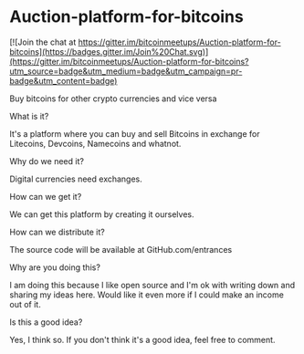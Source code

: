 Auction-platform-for-bitcoins
=============================

[![Join the chat at https://gitter.im/bitcoinmeetups/Auction-platform-for-bitcoins](https://badges.gitter.im/Join%20Chat.svg)](https://gitter.im/bitcoinmeetups/Auction-platform-for-bitcoins?utm_source=badge&utm_medium=badge&utm_campaign=pr-badge&utm_content=badge)

Buy bitcoins for other crypto currencies and vice versa

What is it? 

It's a platform where you can buy and sell Bitcoins in exchange for Litecoins, Devcoins, Namecoins and whatnot.

Why do we need it?

Digital currencies need exchanges.

How can we get it?

We can get this platform by creating it ourselves.

How can we distribute it?

The source code will be available at GitHub.com/entrances

Why are you doing this?

I am doing this because I like open source and I'm ok with writing down and sharing my ideas here. Would like it even more if I could make an income out of it.

Is this a good idea?

Yes, I think so. If you don't think it's a good idea, feel free to comment.   
